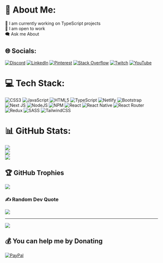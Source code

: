 # 💫 About Me:
🧠 I am currently working on TypeScript projects<br>🤝 I am open to work<br>🗨️ Ask me About<br>


## 🌐 Socials:
[![Discord](https://img.shields.io/badge/Discord-%237289DA.svg?logo=discord&logoColor=white)](https://discord.gg/https://discord.gg/zYpgZkF) [![LinkedIn](https://img.shields.io/badge/LinkedIn-%230077B5.svg?logo=linkedin&logoColor=white)](https://www.linkedin.com/in/allahverdi-khalafov-337780176) [![Pinterest](https://img.shields.io/badge/Pinterest-%23E60023.svg?logo=Pinterest&logoColor=white)](https://pinterest.com/Tychgen) [![Stack Overflow](https://img.shields.io/badge/-Stackoverflow-FE7A16?logo=stack-overflow&logoColor=white)](https://stackoverflow.com/users/Tychgen) [![Twitch](https://img.shields.io/badge/Twitch-%239146FF.svg?logo=Twitch&logoColor=white)](https://twitch.tv/Tychgen) [![YouTube](https://img.shields.io/badge/YouTube-%23FF0000.svg?logo=YouTube&logoColor=white)](https://youtube.com/@Tychgen) 

# 💻 Tech Stack:
![CSS3](https://img.shields.io/badge/css3-%231572B6.svg?style=for-the-badge&logo=css3&logoColor=white) ![JavaScript](https://img.shields.io/badge/javascript-%23323330.svg?style=for-the-badge&logo=javascript&logoColor=%23F7DF1E) ![HTML5](https://img.shields.io/badge/html5-%23E34F26.svg?style=for-the-badge&logo=html5&logoColor=white) ![TypeScript](https://img.shields.io/badge/typescript-%23007ACC.svg?style=for-the-badge&logo=typescript&logoColor=white) ![Netlify](https://img.shields.io/badge/netlify-%23000000.svg?style=for-the-badge&logo=netlify&logoColor=#00C7B7) ![Bootstrap](https://img.shields.io/badge/bootstrap-%23563D7C.svg?style=for-the-badge&logo=bootstrap&logoColor=white) ![Next JS](https://img.shields.io/badge/Next-black?style=for-the-badge&logo=next.js&logoColor=white) ![NodeJS](https://img.shields.io/badge/node.js-6DA55F?style=for-the-badge&logo=node.js&logoColor=white) ![NPM](https://img.shields.io/badge/NPM-%23000000.svg?style=for-the-badge&logo=npm&logoColor=white) ![React](https://img.shields.io/badge/react-%2320232a.svg?style=for-the-badge&logo=react&logoColor=%2361DAFB) ![React Native](https://img.shields.io/badge/react_native-%2320232a.svg?style=for-the-badge&logo=react&logoColor=%2361DAFB) ![React Router](https://img.shields.io/badge/React_Router-CA4245?style=for-the-badge&logo=react-router&logoColor=white) ![Redux](https://img.shields.io/badge/redux-%23593d88.svg?style=for-the-badge&logo=redux&logoColor=white) ![SASS](https://img.shields.io/badge/SASS-hotpink.svg?style=for-the-badge&logo=SASS&logoColor=white) ![TailwindCSS](https://img.shields.io/badge/tailwindcss-%2338B2AC.svg?style=for-the-badge&logo=tailwind-css&logoColor=white)
# 📊 GitHub Stats:
![](https://github-readme-stats.vercel.app/api?username=Tychgen&theme=dark&hide_border=false&include_all_commits=false&count_private=false)<br/>
![](https://github-readme-streak-stats.herokuapp.com/?user=Tychgen&theme=dark&hide_border=false)<br/>
![](https://github-readme-stats.vercel.app/api/top-langs/?username=Tychgen&theme=dark&hide_border=false&include_all_commits=false&count_private=false&layout=compact)

## 🏆 GitHub Trophies
![](https://github-profile-trophy.vercel.app/?username=Tychgen&theme=dark&no-frame=false&no-bg=true&margin-w=4)

### ✍️ Random Dev Quote
![](https://quotes-github-readme.vercel.app/api?type=horizontal&theme=merko)

---
[![](https://visitcount.itsvg.in/api?id=Tychgen&icon=5&color=8)](https://visitcount.itsvg.in)

  ## 💰 You can help me by Donating
  [![PayPal](https://img.shields.io/badge/PayPal-00457C?style=for-the-badge&logo=paypal&logoColor=white)](https://paypal.me/https://www.paypal.com/donate/?hosted_button_id=7EL8WHUQJQ9VE) 

  
<!-- Proudly created with GPRM ( https://gprm.itsvg.in ) -->

